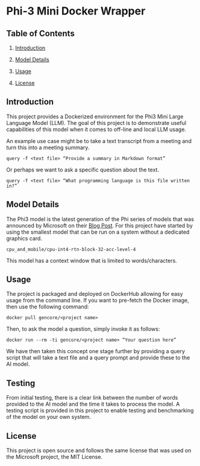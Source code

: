 # Phi-3 Mini Docker Wrapper

## Table of Contents

1. [Introduction](#introduction)

1. [Model Details](#model-details)

1. [Usage](#usage)

1. [License](#license)

## Introduction

This project provides a Dockerized environment for the Phi3 Mini Large Language Model (LLM). The goal of this project is to demonstrate useful capabilities of this model when it comes to off-line and local LLM usage.

An example use case might be to take a text transcript from a meeting and turn this into a meeting summary.

```
query -f <text file> “Provide a summary in Markdown format”
```

Or perhaps we want to ask a specific question about the text.

```
query -f <text file> “What programming language is this file written in?”
```

## Model Details

The Phi3 model is the latest generation of the Phi series of models that was announced by Microsoft on their [Blog Post](https://news.microsoft.com/source/features/ai/the-phi-3-small-language-models-with-big-potential/). For this project have started by using the smallest model that can be run on a system without a dedicated graphics card.

```
cpu_and_mobile/cpu-int4-rtn-block-32-acc-level-4
```

This model has a context window that is limited to <XYZ> words/characters.

## Usage

The project is packaged and deployed on DockerHub allowing for easy usage from the command line. If you want to pre-fetch the Docker image, then use the following command:

```
docker pull gencore/<project name>
```

Then, to ask the model a question, simply invoke it as follows:

```
docker run --rm -ti gencore/<project name> “Your question here”
```

We have then taken this concept one stage further by providing a query script that will take a text file and a query prompt and provide these to the AI model.

## Testing

From initial testing, there is a clear link between the number of words provided to the AI model and the time it takes to process the model. A testing script is provided in this project to enable testing and benchmarking of the model on your own system.

## License

This project is open source and follows the same license that was used on the Microsoft project, the MIT License.